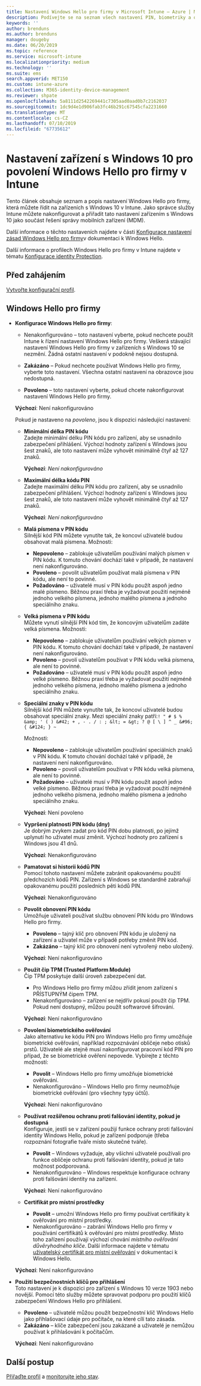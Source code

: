 ```yaml
---
title: Nastavení Windows Hello pro firmy v Microsoft Intune – Azure | Microsoft Docs
description: Podívejte se na seznam všech nastavení PIN, biometriky a ochrany proti falšování obsahu v profilu ochrany identity, abyste mohli používat a konfigurovat Windows Hello pro firmy na zařízeních s Windows 10 v Microsoft Intune.
keywords: ''
author: brenduns
ms.author: brenduns
manager: dougeby
ms.date: 06/20/2019
ms.topic: reference
ms.service: microsoft-intune
ms.localizationpriority: medium
ms.technology: ''
ms.suite: ems
search.appverid: MET150
ms.custom: intune-azure
ms.collection: M365-identity-device-management
ms.reviewer: shpate
ms.openlocfilehash: 5a8111d2542269441c7305aad0aad0b7c2162037
ms.sourcegitcommit: 1dc9d4e1d906fab3fc46b291c67545cfa2231660
ms.translationtype: MT
ms.contentlocale: cs-CZ
ms.lasthandoff: 07/10/2019
ms.locfileid: "67735612"
---
```

# <a name="windows-10-device-settings-to-enable-windows-hello-for-business-in-intune"></a>Nastavení zařízení s Windows 10 pro povolení Windows Hello pro firmy v Intune

Tento článek obsahuje seznam a popis nastavení Windows Hello pro firmy, která můžete řídit na zařízeních s Windows 10 v Intune. Jako správce služby Intune můžete nakonfigurovat a přiřadit tato nastavení zařízením s Windows 10 jako součást řešení správy mobilních zařízení (MDM). 

Další informace o těchto nastaveních najdete v části [Konfigurace nastavení zásad Windows Hello pro firmy](https://docs.microsoft.com/windows/security/identity-protection/hello-for-business/hello-cert-trust-policy-settings)v dokumentaci k Windows Hello.


Další informace o profilech Windows Hello pro firmy v Intune najdete v tématu [Konfigurace identity Protection](identity-protection-configure.md).

## <a name="before-you-begin"></a>Před zahájením

[Vytvořte konfigurační profil](identity-protection-configure.md#create-the-device-profile).

## <a name="windows-hello-for-business"></a>Windows Hello pro firmy
- **Konfigurace Windows Hello pro firmy**:
  - Nenakonfigurováno – toto nastavení vyberte, pokud nechcete použít Intune k řízení nastavení Windows Hello pro firmy. Veškerá stávající nastavení Windows Hello pro firmy v zařízeních s Windows 10 se nezmění. Žádná ostatní nastavení v podokně nejsou dostupná.

  - **Zakázáno** – Pokud nechcete používat Windows Hello pro firmy, vyberte toto nastavení. Všechna ostatní nastavení na obrazovce jsou nedostupná.
  - **Povoleno** – toto nastavení vyberte, pokud chcete nakonfigurovat nastavení Windows Hello pro firmy.  
  
  **Výchozí**: Není nakonfigurováno

  Pokud je nastaveno na *povoleno*, jsou k dispozici následující nastavení:

  - **Minimální délka PIN kódu**  
    Zadejte minimální délku PIN kódu pro zařízení, aby se usnadnilo zabezpečení přihlášení. Výchozí hodnoty zařízení s Windows jsou šest znaků, ale toto nastavení může vyhovět minimálně čtyř až 127 znaků. 

    **Výchozí**: *Není nakonfigurováno*

  - **Maximální délka kódu PIN**  
  Zadejte maximální délku PIN kódu pro zařízení, aby se usnadnilo zabezpečení přihlášení. Výchozí hodnoty zařízení s Windows jsou šest znaků, ale toto nastavení může vyhovět minimálně čtyř až 127 znaků.  

    **Výchozí**: *Není nakonfigurováno*  

  - **Malá písmena v PIN kódu**  
    Silnější kód PIN můžete vynutíte tak, že koncoví uživatelé budou obsahovat malá písmena. Možnosti:

    - **Nepovoleno** – zablokuje uživatelům používání malých písmen v PIN kódu. K tomuto chování dochází také v případě, že nastavení není nakonfigurováno.
    - **Povoleno** – povolit uživatelům používat malá písmena v PIN kódu, ale není to povinné.
    - **Požadováno** – uživatelé musí v PIN kódu použít aspoň jedno malé písmeno. Běžnou praxí třeba je vyžadovat použití nejméně jednoho velkého písmena, jednoho malého písmena a jednoho speciálního znaku.

  - **Velká písmena v PIN kódu**  
    Můžete vynutí silnější PIN kód tím, že koncovým uživatelům zadáte velká písmena. Možnosti:

    - **Nepovoleno** – zablokuje uživatelům používání velkých písmen v PIN kódu. K tomuto chování dochází také v případě, že nastavení není nakonfigurováno.
    - **Povoleno** – povolí uživatelům používat v PIN kódu velká písmena, ale není to povinné.
    - **Požadováno** – uživatelé musí v PIN kódu použít aspoň jedno velké písmeno. Běžnou praxí třeba je vyžadovat použití nejméně jednoho velkého písmena, jednoho malého písmena a jednoho speciálního znaku.

  - **Speciální znaky v PIN kódu**  
    Silnější kód PIN můžete vynutíte tak, že koncoví uživatelé budou obsahovat speciální znaky. Mezi speciální znaky patří:`! " # $ % &amp; ' ( ) &#42; + , - . / : ; &lt; = &gt; ? @ [ \ ] ^ _ &#96; { &#124; } ~`  

    Možnosti:
    - **Nepovoleno** – zablokuje uživatelům používání speciálních znaků v PIN kódu. K tomuto chování dochází také v případě, že nastavení není nakonfigurováno.
    - **Povoleno** – povolí uživatelům používat v PIN kódu velká písmena, ale není to povinné.
    - **Požadováno** – uživatelé musí v PIN kódu použít aspoň jedno velké písmeno. Běžnou praxí třeba je vyžadovat použití nejméně jednoho velkého písmena, jednoho malého písmena a jednoho speciálního znaku.

    **Výchozí**: Není povoleno

  - **Vypršení platnosti PIN kódu (dny)**  
    Je dobrým zvykem zadat pro kód PIN dobu platnosti, po jejímž uplynutí ho uživatel musí změnit. Výchozí hodnoty pro zařízení s Windows jsou 41 dnů.

    **Výchozí**: Nenakonfigurováno

  - **Pamatovat si historii kódů PIN**  
    Pomocí tohoto nastavení můžete zabránit opakovanému použití předchozích kódů PIN. Zařízení s Windows se standardně zabraňují opakovanému použití posledních pěti kódů PIN.  

    **Výchozí**: Nenakonfigurováno  

  - **Povolit obnovení PIN kódu**   
    Umožňuje uživateli používat službu obnovení PIN kódu pro Windows Hello pro firmy. 
    
    - **Povoleno** – tajný klíč pro obnovení PIN kódu je uložený na zařízení a uživatel může v případě potřeby změnit PIN kód.  
    - **Zakázáno** – tajný klíč pro obnovení není vytvořený nebo uložený.

    **Výchozí**: Není nakonfigurováno

  - **Použít čip TPM (Trusted Platform Module)**    
    Čip TPM poskytuje další úroveň zabezpečení dat.  

    - Pro Windows Hello pro firmy můžou zřídit jenom zařízení s PŘÍSTUPNÝM čipem TPM.
    - Nenakonfigurováno – zařízení se nejdřív pokusí použít čip TPM. Pokud není dostupný, můžou použít softwarové šifrování.
    
    **Výchozí**: Není nakonfigurováno

  - **Povolení biometrického ověřování**  
     Jako alternativu ke kódu PIN pro Windows Hello pro firmy umožňuje biometrické ověřování, například rozpoznávání obličeje nebo otisků prstů. Uživatelé ale stejně musí nakonfigurovat pracovní kód PIN pro případ, že se biometrické ověření nepovede. Vybírejte z těchto možností:

    - **Povolit** – Windows Hello pro firmy umožňuje biometrické ověřování.
    - Nenakonfigurováno – Windows Hello pro firmy neumožňuje biometrické ověřování (pro všechny typy účtů).

    **Výchozí**: Není nakonfigurováno

  - **Používat rozšířenou ochranu proti falšování identity, pokud je dostupná**  
    Konfiguruje, jestli se v zařízení použijí funkce ochrany proti falšování identity Windows Hello, pokud je zařízení podporuje (třeba rozpoznání fotografie tváře místo skutečné tváře).  
    - **Povolit** – Windows vyžaduje, aby všichni uživatelé používali pro funkce obličeje ochranu proti falšování identity, pokud je tato možnost podporovaná.
    - Nenakonfigurováno – Windows respektuje konfigurace ochrany proti falšování identity na zařízení.

    **Výchozí**: Není nakonfigurováno

  - **Certifikát pro místní prostředky**  

    - **Povolit** – umožní Windows Hello pro firmy používat certifikáty k ověřování pro místní prostředky.
    - Nenakonfigurováno – zabrání Windows Hello pro firmy v používání certifikátů k ověřování pro místní prostředky. Místo toho zařízení používají výchozí chování *místního ověřování důvěryhodného klíče*. Další informace najdete v tématu [uživatelský certifikát pro místní ověřování](https://docs.microsoft.com/windows/security/identity-protection/hello-for-business/hello-cert-trust-policy-settings#use-certificate-for-on-premises-authentication) v dokumentaci k Windows Hello.  

  **Výchozí**: Není nakonfigurováno

- **Použití bezpečnostních klíčů pro přihlášení**  
  Toto nastavení je k dispozici pro zařízení s Windows 10 verze 1903 nebo novější. Pomocí této služby můžete spravovat podporu pro použití klíčů zabezpečení Windows Hello pro přihlášení.  

  - **Povoleno** – uživatelé můžou použít bezpečnostní klíč Windows Hello jako přihlašovací údaje pro počítače, na které cílí tato zásada. 
  - **Zakázáno** – klíče zabezpečení jsou zakázané a uživatelé je nemůžou používat k přihlašování k počítačům.   

  **Výchozí**: Není nakonfigurováno

## <a name="next-steps"></a>Další postup

[Přiřaďte profil](device-profile-assign.md) a [monitorujte jeho stav](device-profile-monitor.md).
